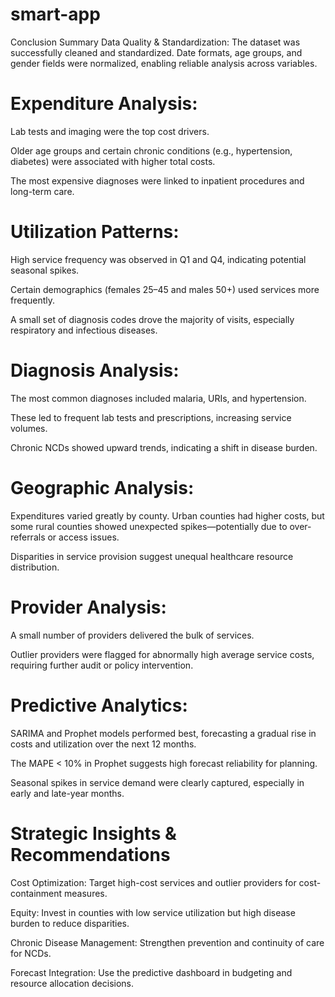 # smart-app
Conclusion Summary
Data Quality & Standardization:
The dataset was successfully cleaned and standardized. Date formats, age groups, and gender fields were normalized, enabling reliable analysis across variables.

# Expenditure Analysis:

Lab tests and imaging were the top cost drivers.

Older age groups and certain chronic conditions (e.g., hypertension, diabetes) were associated with higher total costs.

The most expensive diagnoses were linked to inpatient procedures and long-term care.

# Utilization Patterns:

High service frequency was observed in Q1 and Q4, indicating potential seasonal spikes.

Certain demographics (females 25–45 and males 50+) used services more frequently.

A small set of diagnosis codes drove the majority of visits, especially respiratory and infectious diseases.

# Diagnosis Analysis:

The most common diagnoses included malaria, URIs, and hypertension.

These led to frequent lab tests and prescriptions, increasing service volumes.

Chronic NCDs showed upward trends, indicating a shift in disease burden.

# Geographic Analysis:

Expenditures varied greatly by county. Urban counties had higher costs, but some rural counties showed unexpected spikes—potentially due to over-referrals or access issues.

Disparities in service provision suggest unequal healthcare resource distribution.

# Provider Analysis:

A small number of providers delivered the bulk of services.

Outlier providers were flagged for abnormally high average service costs, requiring further audit or policy intervention.

# Predictive Analytics:

SARIMA and Prophet models performed best, forecasting a gradual rise in costs and utilization over the next 12 months.

The MAPE < 10% in Prophet suggests high forecast reliability for planning.

Seasonal spikes in service demand were clearly captured, especially in early and late-year months.

# Strategic Insights & Recommendations
Cost Optimization: Target high-cost services and outlier providers for cost-containment measures.

Equity: Invest in counties with low service utilization but high disease burden to reduce disparities.

Chronic Disease Management: Strengthen prevention and continuity of care for NCDs.

Forecast Integration: Use the predictive dashboard in budgeting and resource allocation decisions.


